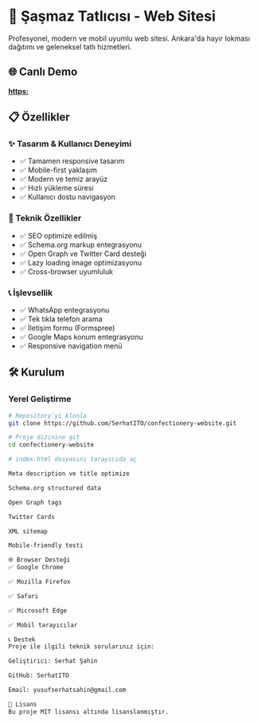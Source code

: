 # 🍮 Şaşmaz Tatlıcısı - Web Sitesi

Profesyonel, modern ve mobil uyumlu web sitesi. Ankara'da hayır lokması dağıtımı ve geleneksel tatlı hizmetleri.

## 🌐 Canlı Demo
**[https:](https://sasmaztatlicisi.info)**

## 📋 Özellikler

### ✨ Tasarım & Kullanıcı Deneyimi
- ✅ Tamamen responsive tasarım
- ✅ Mobile-first yaklaşım
- ✅ Modern ve temiz arayüz
- ✅ Hızlı yükleme süresi
- ✅ Kullanıcı dostu navigasyon

### 🚀 Teknik Özellikler
- ✅ SEO optimize edilmiş
- ✅ Schema.org markup entegrasyonu
- ✅ Open Graph ve Twitter Card desteği
- ✅ Lazy loading image optimizasyonu
- ✅ Cross-browser uyumluluk

### 📞 İşlevsellik
- ✅ WhatsApp entegrasyonu
- ✅ Tek tıkla telefon arama
- ✅ İletişim formu (Formspree)
- ✅ Google Maps konum entegrasyonu
- ✅ Responsive navigation menü

## 🛠 Kurulum

### Yerel Geliştirme
```bash
# Repository'yi klonla
git clone https://github.com/SerhatITO/confectionery-website.git

# Proje dizinine git
cd confectionery-website

# index.html dosyasını tarayıcıda aç

Meta description ve title optimize

Schema.org structured data

Open Graph tags

Twitter Cards

XML sitemap

Mobile-friendly testi

🌐 Browser Desteği
✅ Google Chrome

✅ Mozilla Firefox

✅ Safari

✅ Microsoft Edge

✅ Mobil tarayıcılar

📞 Destek
Proje ile ilgili teknik sorularınız için:

Geliştirici: Serhat Şahin

GitHub: SerhatITO

Email: yusufserhatsahin@gmail.com

📄 Lisans
Bu proje MIT lisansı altında lisanslanmıştır.
